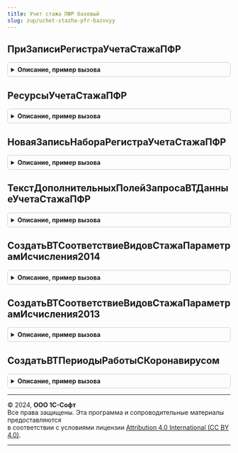 ```yaml
---
title: Учет стажа ПФР базовый
slug: zup/uchet-stazha-pfr-bazovyy
---
```



## ПриЗаписиРегистраУчетаСтажаПФР
<details style="margin: 1em 0; padding: 0.5em; border: 1px solid #ccc; border-radius: 6px;">

<summary style="font-weight: bold; cursor: pointer;">Описание, пример вызова</summary>

```bsl

Процедура ПриЗаписиРегистраУчетаСтажаПФР(МенеджерВременныхТаблиц) Экспорт
```

Пример вызова
```bsl
УчетСтажаПФРБазовый.ПриЗаписиРегистраУчетаСтажаПФР(МенеджерВременныхТаблиц) 
```
</details>

## РесурсыУчетаСтажаПФР
<details style="margin: 1em 0; padding: 0.5em; border: 1px solid #ccc; border-radius: 6px;">

<summary style="font-weight: bold; cursor: pointer;">Описание, пример вызова</summary>

```bsl

Функция РесурсыУчетаСтажаПФР() Экспорт
```

Пример вызова
```bsl
Результат = УчетСтажаПФРБазовый.РесурсыУчетаСтажаПФР() 
```
</details>

## НоваяЗаписьНабораРегистраУчетаСтажаПФР
<details style="margin: 1em 0; padding: 0.5em; border: 1px solid #ccc; border-radius: 6px;">

<summary style="font-weight: bold; cursor: pointer;">Описание, пример вызова</summary>

```bsl

Функция НоваяЗаписьНабораРегистраУчетаСтажаПФР(НаборЗаписей) Экспорт
```

Пример вызова
```bsl
Результат = УчетСтажаПФРБазовый.НоваяЗаписьНабораРегистраУчетаСтажаПФР(НаборЗаписей) 
```
</details>

## ТекстДополнительныхПолейЗапросаВТДанныеУчетаСтажаПФР
<details style="margin: 1em 0; padding: 0.5em; border: 1px solid #ccc; border-radius: 6px;">

<summary style="font-weight: bold; cursor: pointer;">Описание, пример вызова</summary>

```bsl

Функция ТекстДополнительныхПолейЗапросаВТДанныеУчетаСтажаПФР() Экспорт
```

Пример вызова
```bsl
Результат = УчетСтажаПФРБазовый.ТекстДополнительныхПолейЗапросаВТДанныеУчетаСтажаПФР() 
```
</details>

## СоздатьВТСоответствиеВидовСтажаПараметрамИсчисления2014
<details style="margin: 1em 0; padding: 0.5em; border: 1px solid #ccc; border-radius: 6px;">

<summary style="font-weight: bold; cursor: pointer;">Описание, пример вызова</summary>

```bsl

Процедура СоздатьВТСоответствиеВидовСтажаПараметрамИсчисления2014(МенеджерВременныхТаблиц) Экспорт
```

Пример вызова
```bsl
УчетСтажаПФРБазовый.СоздатьВТСоответствиеВидовСтажаПараметрамИсчисления2014(МенеджерВременныхТаблиц) 
```
</details>

## СоздатьВТСоответствиеВидовСтажаПараметрамИсчисления2013
<details style="margin: 1em 0; padding: 0.5em; border: 1px solid #ccc; border-radius: 6px;">

<summary style="font-weight: bold; cursor: pointer;">Описание, пример вызова</summary>

```bsl

Процедура СоздатьВТСоответствиеВидовСтажаПараметрамИсчисления2013(МенеджерВременныхТаблиц) Экспорт
```

Пример вызова
```bsl
УчетСтажаПФРБазовый.СоздатьВТСоответствиеВидовСтажаПараметрамИсчисления2013(МенеджерВременныхТаблиц) 
```
</details>

## СоздатьВТПериодыРаботыСКоронавирусом
<details style="margin: 1em 0; padding: 0.5em; border: 1px solid #ccc; border-radius: 6px;">

<summary style="font-weight: bold; cursor: pointer;">Описание, пример вызова</summary>

```bsl

Процедура СоздатьВТПериодыРаботыСКоронавирусом(МенеджерВременныхТаблиц) Экспорт
```

Пример вызова
```bsl
УчетСтажаПФРБазовый.СоздатьВТПериодыРаботыСКоронавирусом(МенеджерВременныхТаблиц) 
```
</details>

---

© 2024, **ООО 1С-Софт**  
Все права защищены. Эта программа и сопроводительные материалы предоставляются  
в соответствии с условиями лицензии [Attribution 4.0 International (CC BY 4.0)](https://creativecommons.org/licenses/by/4.0/legalcode).

---
